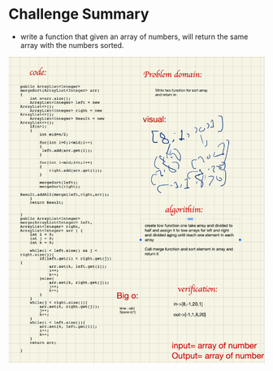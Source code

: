 # Challenge Summary
- write a function that given an array of numbers, will return the same array with the numbers sorted.

![merge_sort](aa.PNG)
